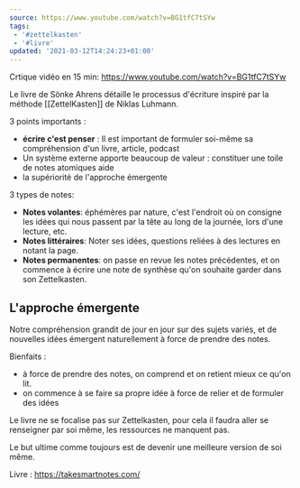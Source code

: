 ```yaml
---
source: https://www.youtube.com/watch?v=BG1tfC7tSYw
tags:
 - '#zettelkasten'
 - '#livre'
updated: '2021-03-12T14:24:23+01:00'
---
```


Crtique vidéo en 15 min: <https://www.youtube.com/watch?v=BG1tfC7tSYw>

Le livre de Sönke Ahrens détaille le processus d'écriture inspiré par la méthode [[ZettelKasten]] de Niklas Luhmann.

3 points importants :

- **écrire c'est penser** : Il est important de formuler soi-même sa compréhension d'un livre, article, podcast
- Un système externe apporte beaucoup de valeur : constituer une toile de notes atomiques aide
- la supériorité de l'approche émergente

3 types de notes:

- **Notes volantes**: éphémères par nature, c'est l'endroit où on consigne les idées qui nous passent par la tête au long de la journée, lors d'une lecture, etc.
- **Notes littéraires**: Noter ses idées, questions reliées à des lectures en notant la page.
- **Notes permanentes**: on passe en revue les notes précédentes, et on commence à écrire une note de synthèse qu'on souhaite garder dans son Zettelkasten.

## L'approche émergente

Notre compréhension grandit de jour en jour sur des sujets variés, et de nouvelles idées émergent naturellement à force de prendre des notes.

Bienfaits :

- à force de prendre des notes, on comprend et on retient mieux ce qu'on lit.
- on commence à se faire sa propre idée à force de relier et de formuler des idées

Le livre ne se focalise pas sur Zettelkasten, pour cela il faudra aller se renseigner par soi même, les ressources ne manquent pas.

Le but ultime comme toujours est de devenir une meilleure version de soi même.

Livre : <https://takesmartnotes.com/>
